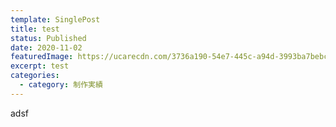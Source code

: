 ```yaml
---
template: SinglePost
title: test
status: Published
date: 2020-11-02
featuredImage: https://ucarecdn.com/3736a190-54e7-445c-a94d-3993ba7bebcd/
excerpt: test
categories:
  - category: 制作実績
---
```

adsf